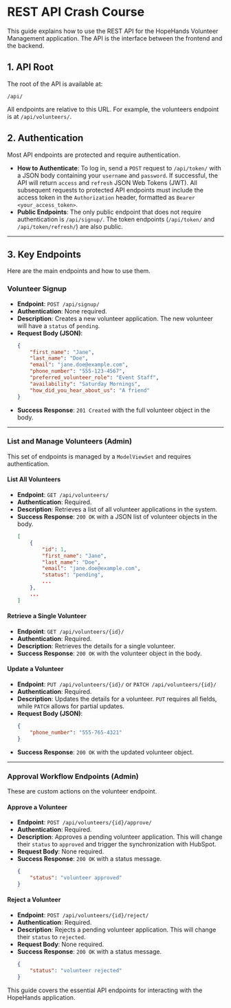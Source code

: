 # REST API Crash Course

This guide explains how to use the REST API for the HopeHands Volunteer Management application. The API is the interface between the frontend and the backend.

## 1. API Root

The root of the API is available at:

`/api/`

All endpoints are relative to this URL. For example, the volunteers endpoint is at `/api/volunteers/`.

## 2. Authentication

Most API endpoints are protected and require authentication.

-   **How to Authenticate**: To log in, send a `POST` request to `/api/token/` with a JSON body containing your `username` and `password`. If successful, the API will return `access` and `refresh` JSON Web Tokens (JWT). All subsequent requests to protected API endpoints must include the access token in the `Authorization` header, formatted as `Bearer <your_access_token>`.
-   **Public Endpoints**: The only public endpoint that does not require authentication is `/api/signup/`. The token endpoints (`/api/token/` and `/api/token/refresh/`) are also public.

---

## 3. Key Endpoints

Here are the main endpoints and how to use them.

### **Volunteer Signup**

-   **Endpoint**: `POST /api/signup/`
-   **Authentication**: None required.
-   **Description**: Creates a new volunteer application. The new volunteer will have a `status` of `pending`.
-   **Request Body (JSON)**:
    ```json
    {
        "first_name": "Jane",
        "last_name": "Doe",
        "email": "jane.doe@example.com",
        "phone_number": "555-123-4567",
        "preferred_volunteer_role": "Event Staff",
        "availability": "Saturday Mornings",
        "how_did_you_hear_about_us": "A friend"
    }
    ```
-   **Success Response**: `201 Created` with the full volunteer object in the body.

---

### **List and Manage Volunteers (Admin)**

This set of endpoints is managed by a `ModelViewSet` and requires authentication.

#### List All Volunteers

-   **Endpoint**: `GET /api/volunteers/`
-   **Authentication**: Required.
-   **Description**: Retrieves a list of all volunteer applications in the system.
-   **Success Response**: `200 OK` with a JSON list of volunteer objects in the body.
    ```json
    [
        {
            "id": 1,
            "first_name": "Jane",
            "last_name": "Doe",
            "email": "jane.doe@example.com",
            "status": "pending",
            ...
        },
        ...
    ]
    ```

#### Retrieve a Single Volunteer

-   **Endpoint**: `GET /api/volunteers/{id}/`
-   **Authentication**: Required.
-   **Description**: Retrieves the details for a single volunteer.
-   **Success Response**: `200 OK` with the volunteer object in the body.

#### Update a Volunteer

-   **Endpoint**: `PUT /api/volunteers/{id}/` or `PATCH /api/volunteers/{id}/`
-   **Authentication**: Required.
-   **Description**: Updates the details for a volunteer. `PUT` requires all fields, while `PATCH` allows for partial updates.
-   **Request Body (JSON)**:
    ```json
    {
        "phone_number": "555-765-4321"
    }
    ```
-   **Success Response**: `200 OK` with the updated volunteer object.

---

### **Approval Workflow Endpoints (Admin)**

These are custom actions on the volunteer endpoint.

#### Approve a Volunteer

-   **Endpoint**: `POST /api/volunteers/{id}/approve/`
-   **Authentication**: Required.
-   **Description**: Approves a pending volunteer application. This will change their `status` to `approved` and trigger the synchronization with HubSpot.
-   **Request Body**: None required.
-   **Success Response**: `200 OK` with a status message.
    ```json
    {
        "status": "volunteer approved"
    }
    ```

#### Reject a Volunteer

-   **Endpoint**: `POST /api/volunteers/{id}/reject/`
-   **Authentication**: Required.
-   **Description**: Rejects a pending volunteer application. This will change their `status` to `rejected`.
-   **Request Body**: None required.
-   **Success Response**: `200 OK` with a status message.
    ```json
    {
        "status": "volunteer rejected"
    }
    ```
This guide covers the essential API endpoints for interacting with the HopeHands application.
